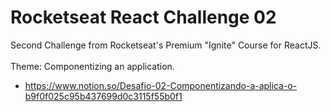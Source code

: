 # Rocketseat React Challenge 02

Second Challenge from Rocketseat's Premium "Ignite" Course for ReactJS. <br> <br>
Theme: Componentizing an application. 

- https://www.notion.so/Desafio-02-Componentizando-a-aplica-o-b9f0f025c95b437699d0c3115f55b0f1

